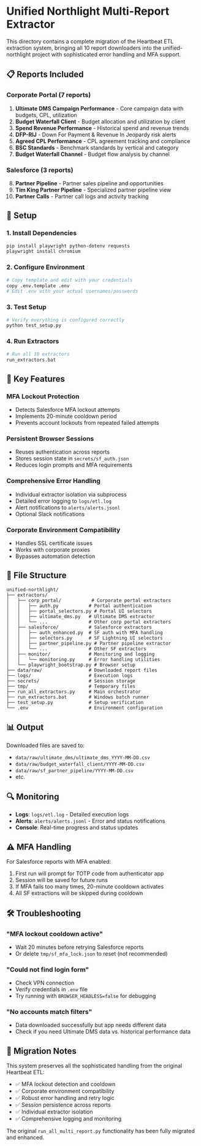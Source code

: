 # Unified Northlight Multi-Report Extractor

This directory contains a complete migration of the Heartbeat ETL extraction system, bringing all 10 report downloaders into the unified-northlight project with sophisticated error handling and MFA support.

## 📋 Reports Included

### Corporate Portal (7 reports)
1. **Ultimate DMS Campaign Performance** - Core campaign data with budgets, CPL, utilization
2. **Budget Waterfall Client** - Budget allocation and utilization by client
3. **Spend Revenue Performance** - Historical spend and revenue trends
4. **DFP-RIJ** - Down For Payment & Revenue In Jeopardy risk alerts
5. **Agreed CPL Performance** - CPL agreement tracking and compliance
6. **BSC Standards** - Benchmark standards by vertical and category
7. **Budget Waterfall Channel** - Budget flow analysis by channel

### Salesforce (3 reports)
8. **Partner Pipeline** - Partner sales pipeline and opportunities
9. **Tim King Partner Pipeline** - Specialized partner pipeline view
10. **Partner Calls** - Partner call logs and activity tracking

## 🔧 Setup

### 1. Install Dependencies
```bash
pip install playwright python-dotenv requests
playwright install chromium
```

### 2. Configure Environment
```bash
# Copy template and edit with your credentials
copy .env.template .env
# Edit .env with your actual usernames/passwords
```

### 3. Test Setup
```bash
# Verify everything is configured correctly
python test_setup.py
```

### 4. Run Extractors
```bash
# Run all 10 extractors
run_extractors.bat
```

## 🚀 Key Features

### **MFA Lockout Protection**
- Detects Salesforce MFA lockout attempts
- Implements 20-minute cooldown period
- Prevents account lockouts from repeated failed attempts

### **Persistent Browser Sessions**
- Reuses authentication across reports
- Stores session state in `secrets/sf_auth.json`
- Reduces login prompts and MFA requirements

### **Comprehensive Error Handling**
- Individual extractor isolation via subprocess
- Detailed error logging to `logs/etl.log`
- Alert notifications to `alerts/alerts.jsonl`
- Optional Slack notifications

### **Corporate Environment Compatibility**
- Handles SSL certificate issues
- Works with corporate proxies
- Bypasses automation detection

## 📁 File Structure

```
unified-northlight/
├── extractors/
│   ├── corp_portal/           # Corporate portal extractors
│   │   ├── auth.py           # Portal authentication
│   │   ├── portal_selectors.py # Portal UI selectors
│   │   ├── ultimate_dms.py   # Ultimate DMS extractor
│   │   └── ...               # Other corp portal extractors
│   ├── salesforce/           # Salesforce extractors
│   │   ├── auth_enhanced.py  # SF auth with MFA handling
│   │   ├── selectors.py      # SF Lightning UI selectors
│   │   ├── partner_pipeline.py # Partner pipeline extractor
│   │   └── ...               # Other SF extractors
│   ├── monitor/              # Monitoring and logging
│   │   └── monitoring.py     # Error handling utilities
│   └── playwright_bootstrap.py # Browser setup
├── data/raw/                 # Downloaded report files
├── logs/                     # Execution logs
├── secrets/                  # Session storage
├── tmp/                      # Temporary files
├── run_all_extractors.py     # Main orchestrator
├── run_extractors.bat        # Windows batch runner
├── test_setup.py             # Setup verification
└── .env                      # Environment configuration
```

## 📊 Output

Downloaded files are saved to:
- `data/raw/ultimate_dms/ultimate_dms_YYYY-MM-DD.csv`
- `data/raw/budget_waterfall_client/YYYY-MM-DD.csv`
- `data/raw/sf_partner_pipeline/YYYY-MM-DD.csv`
- etc.

## 🔍 Monitoring

- **Logs**: `logs/etl.log` - Detailed execution logs
- **Alerts**: `alerts/alerts.jsonl` - Error and status notifications
- **Console**: Real-time progress and status updates

## ⚠️ MFA Handling

For Salesforce reports with MFA enabled:
1. First run will prompt for TOTP code from authenticator app
2. Session will be saved for future runs
3. If MFA fails too many times, 20-minute cooldown activates
4. All SF extractions will be skipped during cooldown

## 🛠️ Troubleshooting

### **"MFA lockout cooldown active"**
- Wait 20 minutes before retrying Salesforce reports
- Or delete `tmp/sf_mfa_lock.json` to reset (not recommended)

### **"Could not find login form"**
- Check VPN connection
- Verify credentials in `.env` file
- Try running with `BROWSER_HEADLESS=false` for debugging

### **"No accounts match filters"**
- Data downloaded successfully but app needs different data
- Check if you need Ultimate DMS data vs. historical performance data

## 🔄 Migration Notes

This system preserves all the sophisticated handling from the original Heartbeat ETL:
- ✅ MFA lockout detection and cooldown
- ✅ Corporate environment compatibility
- ✅ Robust error handling and retry logic
- ✅ Session persistence across reports
- ✅ Individual extractor isolation
- ✅ Comprehensive logging and monitoring

The original `run_all_multi_report.py` functionality has been fully migrated and enhanced.